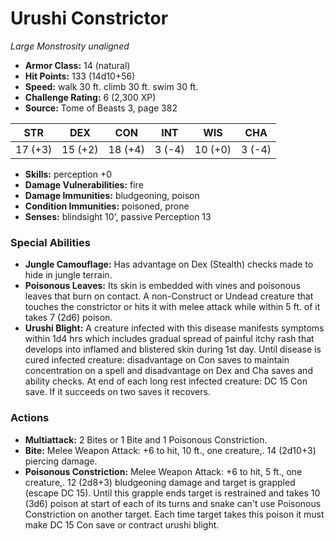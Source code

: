 # Urushi Constrictor

*Large* *Monstrosity* *unaligned*

- **Armor Class:** 14 (natural)
- **Hit Points:** 133 (14d10+56)
- **Speed:** walk 30 ft. climb 30 ft. swim 30 ft.
- **Challenge Rating:** 6 (2,300 XP)
- **Source:** Tome of Beasts 3, page 382

| STR | DEX | CON | INT | WIS | CHA |
| --- | --- | --- | --- | --- | --- |
| 17 (+3) | 15 (+2) | 18 (+4) | 3 (-4) | 10 (+0) | 3 (-4) |

- **Skills:** perception +0
- **Damage Vulnerabilities:** fire
- **Damage Immunities:** bludgeoning, poison
- **Condition Immunities:** poisoned, prone
- **Senses:** blindsight 10', passive Perception 13

### Special Abilities

- **Jungle Camouflage:** Has advantage on Dex (Stealth) checks made to hide in jungle terrain.
- **Poisonous Leaves:** Its skin is embedded with vines and poisonous leaves that burn on contact. A non-Construct or Undead creature that touches the constrictor or hits it with melee attack while within 5 ft. of it takes 7 (2d6) poison.
- **Urushi Blight:** A creature infected with this disease manifests symptoms within 1d4 hrs which includes gradual spread of painful itchy rash that develops into inflamed and blistered skin during 1st day. Until disease is cured infected creature: disadvantage on Con saves to maintain concentration on a spell and disadvantage on Dex and Cha saves and ability checks. At end of each long rest infected creature: DC 15 Con save. If it succeeds on two saves it recovers.

### Actions

- **Multiattack:** 2 Bites or 1 Bite and 1 Poisonous Constriction.
- **Bite:** Melee Weapon Attack: +6 to hit, 10 ft., one creature,. 14 (2d10+3) piercing damage.
- **Poisonous Constriction:** Melee Weapon Attack: +6 to hit, 5 ft., one creature,. 12 (2d8+3) bludgeoning damage and target is grappled (escape DC 15). Until this grapple ends target is restrained and takes 10 (3d6) poison at start of each of its turns and snake can't use Poisonous Constriction on another target. Each time target takes this poison it must make DC 15 Con save or contract urushi blight.


